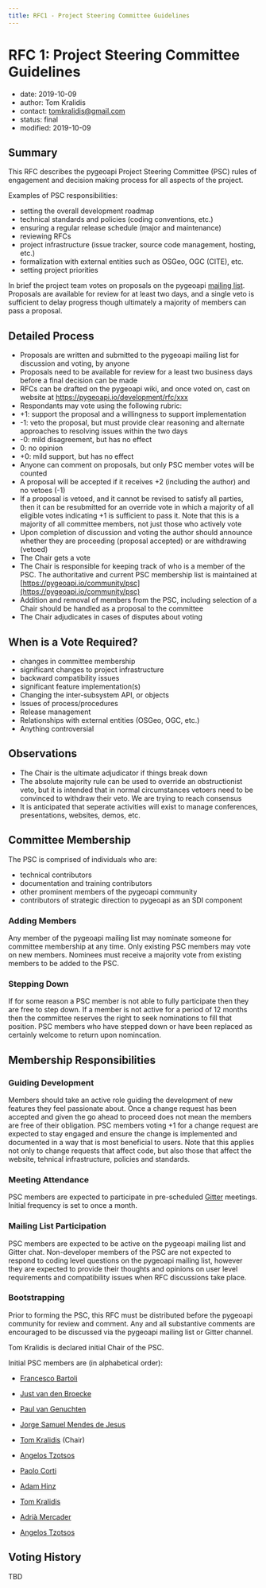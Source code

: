 ```yaml
---
title: RFC1 - Project Steering Committee Guidelines
---
```


# RFC 1: Project Steering Committee Guidelines

- date: 2019-10-09
- author: Tom Kralidis
- contact: tomkralidis@gmail.com
- status: final
- modified: 2019-10-09

## Summary

This RFC describes the pygeoapi Project Steering Committee (PSC) rules of engagement and decision making process for all aspects of the project.

Examples of PSC responsibilities:

* setting the overall development roadmap
* technical standards and policies (coding conventions, etc.)
* ensuring a regular release schedule (major and maintenance)
* reviewing RFCs
* project infrastructure (issue tracker, source code management, hosting, etc.)
* formalization with external entities such as OSGeo, OGC (CITE), etc.
* setting project priorities

In brief the project team votes on proposals on the pygeoapi [mailing list](https://lists.osgeo.org/mailman/listinfo/pygeoapi).  Proposals are available for review for at least two days, and a single veto is sufficient to delay progress though ultimately a majority of members can pass a proposal.

## Detailed Process

* Proposals are written and submitted to the pygeoapi mailing list for discussion and voting, by anyone
* Proposals need to be available for review for a least two business days before a final decision can be made
* RFCs can be drafted on the pygeoapi wiki, and once voted on, cast on website at https://pygeoapi.io/development/rfc/xxx
* Respondants may vote using the following rubric:
 * +1: support the proposal and a willingness to support implementation
 * -1: veto the proposal, but must provide clear reasoning and alternate approaches to resolving issues within the two days
 * -0: mild disagreement, but has no effect
 *  0: no opinion
 * +0: mild support, but has no effect
* Anyone can comment on proposals, but only PSC member votes will be counted
* A proposal will be accepted if it receives +2 (including the author) and no vetoes (-1)
* If a proposal is vetoed, and it cannot be revised to satisfy all parties, then it can be resubmitted for an override vote in which a majority of all eligible votes indicating +1 is sufficient to pass it.  Note that this is a majority of all committee members, not just those who actively vote
* Upon completion of discussion and voting the author should announce whether they are proceeding (proposal accepted) or are withdrawing (vetoed)
* The Chair gets a vote
* The Chair is responsible for keeping track of who is a member of the PSC.  The authoritative and current PSC membership list is maintained at [https://pygeoapi.io/community/psc](https://pygeoapi.io/community/psc)
* Addition and removal of members from the PSC, including selection of a Chair should be handled as a proposal to the committee
* The Chair adjudicates in cases of disputes about voting

## When is a Vote Required?

* changes in committee membership
* significant changes to project infrastructure
* backward compatibility issues
* significant feature implementation(s)
* Changing the inter-subsystem API, or objects
* Issues of process/procedures
* Release management
* Relationships with external entities (OSGeo, OGC, etc.)
* Anything controversial

## Observations

* The Chair is the ultimate adjudicator if things break down
* The absolute majority rule can be used to override an obstructionist veto, but it is intended that in normal circumstances vetoers need to be convinced to withdraw their veto.  We are trying to reach consensus
* It is anticipated that seperate activities will exist to manage conferences, presentations, websites, demos, etc.

## Committee Membership

The PSC is comprised of individuals who are:

* technical contributors
* documentation and training contributors
* other prominent members of the pygeoapi community
* contributors of strategic direction to pygeoapi as an SDI component

### Adding Members

Any member of the pygeoapi mailing list may nominate someone for committee membership at any time.  Only existing PSC members may vote on new members.  Nominees must receive a majority vote from existing members to be added to the PSC.

### Stepping Down

If for some reason a PSC member is not able to fully participate then they are free to step down.  If a member is not active for a period of 12 months then the committee reserves the right to seek nominations to fill that position.  PSC members who have stepped down or have been replaced as certainly welcome to return upon nomincation.

## Membership Responsibilities

### Guiding Development

Members should take an active role guiding the development of new features they feel passionate about.  Once a change request has been accepted and given the go ahead to proceed does not mean the members are free of their obligation.  PSC members voting +1 for a change request are expected to stay engaged and ensure the change is implemented and documented in a way that is most beneficial to users.  Note that this applies not only to change requests that affect code, but also those that affect the website, tehnical infrastructure, policies and standards.

### Meeting Attendance

PSC members are expected to participate in pre-scheduled [Gitter](https://gitter.im/geopython/pygeoapi) meetings.  Initial frequency is set to once a month.

### Mailing List Participation

PSC members are expected to be active on the pygeoapi mailing list and Gitter chat.  Non-developer members of the PSC are not expected to respond to coding level questions on the pygeoapi mailing list, however they are expected to provide their thoughts and opinions on user level requirements and compatibility issues when RFC discussions take place.

### Bootstrapping

Prior to forming the PSC, this RFC must be distributed before the pygeoapi community for review and comment.  Any and all substantive comments are encouraged to be discussed via the pygeoapi mailing list or Gitter channel.

Tom Kralidis is declared initial Chair of the PSC.

Initial PSC members are (in alphabetical order):

* [Francesco Bartoli](https://github.com/francbartoli)
* [Just van den Broecke](https://github.com/justb4)
* [Paul van Genuchten](https://github.com/pvgenuchten)
* [Jorge Samuel Mendes de Jesus](https://github.com/jorgejesus)
* [Tom Kralidis](https://github.com/tomkralidis) (Chair)
* [Angelos Tzotsos](https://github.com/kalxas)


* [Paolo Corti](https://github.com/capooti)
* [Adam Hinz](https://github.com/ahinz)
* [Tom Kralidis](https://github.com/tomkralidis)
* [Adrià Mercader](https://github.com/amercader)
* [Angelos Tzotsos](https://github.com/kalxas)

## Voting History

TBD
